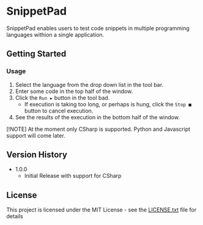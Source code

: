 # SnippetPad

SnippetPad enables users to test code snippets in multiple programming languages withion a single application.

## Getting Started

### Usage

1. Select the language from the drop down list in the tool bar.
1. Enter some code in the top half of the window.
1. Click the `Run ►` button in the tool bad.
    * If execution is taking too long, or perhaps is hung, click the `Stop ■` button to cancel execution.
1. See the results of the execution in the bottom half of the window.

[!NOTE] At the moment only CSharp is supported. Python and Javascript support will come later.

## Version History

* 1.0.0
    * Initial Release with support for CSharp

## License

This project is licensed under the MIT License - see the [LICENSE.txt](LICENSE.txt) file for details
